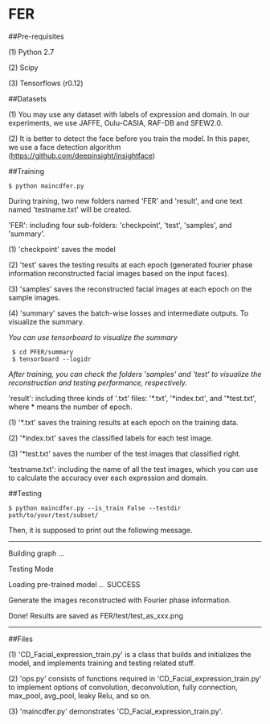 # FER

##Pre-requisites

 (1) Python 2.7
 
 (2) Scipy
 
 (3) Tensorflows (r0.12)
 
 ##Datasets
 
 (1) You may use any dataset with labels of expression and domain. In our experiments, we use JAFFE, Oulu-CASIA, RAF-DB and SFEW2.0. 
 
 (2) It is better to detect the face before you train the model. In this paper, we use a face detection algorithm (https://github.com/deepinsight/insightface)

 ##Training
 ```
 $ python maincdfer.py
 ```

 During training, two new folders named 'FER' and 'result', and one text named 'testname.txt' will be created. 

 'FER': including four sub-folders: 'checkpoint', 'test', 'samples', and 'summary'.

 (1) 'checkpoint' saves the model
 
 (2) 'test' saves the testing results at each epoch (generated fourier phase information reconstructed facial images based on the input faces).
 
 (3) 'samples' saves the reconstructed facial images at each epoch on the sample images. 
 
 (4) 'summary' saves the batch-wise losses and intermediate outputs. To visualize the summary.
 
 *You can use tensorboard to visualize the summary*
 
```
 $ cd PFER/summary
 $ tensorboard --logidr 
```

 *After training, you can check the folders 'samples' and 'test' to visualize the reconstruction and testing performance, respectively.*
 
 'result': including three kinds of '.txt' files: '*.txt', '*index.txt', and '*test.txt', where * means the number of epoch.
 
 (1) '*.txt' saves the training results at each epoch on the training data. 
 
 (2) '*index.txt' saves the classified labels for each test image.
 
 (3) '*test.txt' saves the number of the test images that classified right.
 

 'testname.txt': including the name of all the test images, which you can use to calculate the accuracy over each expression and domain. 

##Testing

```
$ python maincdfer.py --is_train False --testdir path/to/your/test/subset/
```

Then, it is supposed to print out the following message.

****
Building graph ...

Testing Mode

Loading pre-trained model ...
SUCCESS

Generate the images reconstructed with Fourier phase information.

Done! Results are saved as FER/test/test_as_xxx.png
***

##Files

(1) 'CD_Facial_expression_train.py' is a class that builds and initializes the model, and implements training and testing related stuff.

(2) 'ops.py' consists of functions required in 'CD_Facial_expression_train.py' to implement options of convolution, deconvolution, fully connection, max_pool, avg_pool, leaky Relu, and so on.

(3) 'maincdfer.py' demonstrates 'CD_Facial_expression_train.py'.
